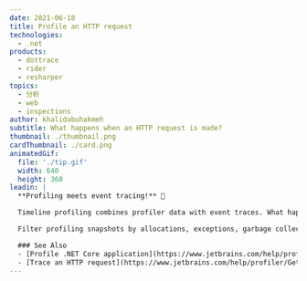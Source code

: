 ```yaml
---
date: 2021-06-18
title: Profile an HTTP request
technologies:
  - .net
products:
  - dottrace
  - rider
  - resharper
topics:
  - 分析
  - web
  - inspections
author: khalidabuhakmeh
subtitle: What happens when an HTTP request is made?
thumbnail: ./thumbnail.png
cardThumbnail: ./card.png
animatedGif:
  file: './tip.gif'
  width: 640
  height: 360
leadin: |
  **Profiling meets event tracing!** 🤝

  Timeline profiling combines profiler data with event traces. What happens when an HTTP request is made?

  Filter profiling snapshots by allocations, exceptions, garbage collection, and combine that information with what's going on in file operations, LINQ queries, SQL calls, and so much more.

  ### See Also
  - [Profile .NET Core application](https://www.jetbrains.com/help/profiler/Profile_.NET_Core_Application.html)
  - [Trace an HTTP request](https://www.jetbrains.com/help/profiler/Get_Started_with_Timeline_Profiling_(Basic).html#http)
---
```


